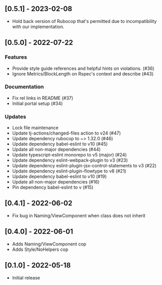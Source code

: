 ## [0.5.1] - 2023-02-08

- Hold back version of Rubocop that's permitted due to incompatibility with our implementation.

## [0.5.0] - 2022-07-22

### Features

- Provide style guide references and helpful hints on violations. (#36)
- Ignore Metrics/BlockLength on Rspec's context and describe (#43)

### Documentation
- Fix rel links in README (#37)
- Initial portal setup (#34)

### Updates
- Lock file maintenance
- Update tj-actions/changed-files action to v24 (#47)
- Update dependency rubocop to ~> 1.32.0 (#46)
- Update dependency babel-eslint to v10 (#45)
- Update all non-major dependencies (#44)
- Update typescript-eslint monorepo to v5 (major) (#24)
- Update dependency eslint-webpack-plugin to v3 (#23)
- Update dependency eslint-plugin-jsx-control-statements to v3 (#22)
- Update dependency eslint-plugin-flowtype to v8 (#21)
- Update dependency babel-eslint to v10 (#19)
- Update all non-major dependencies (#16)
- Pin dependency babel-eslint to v (#15)

## [0.4.1] - 2022-06-02

- Fix bug in Naming/ViewComponent when class does not inherit

## [0.4.0] - 2022-06-01

- Adds Naming/ViewComponent cop
- Adds Style/NoHelpers cop

## [0.1.0] - 2022-05-18

- Initial release
